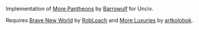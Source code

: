Implementation of [More Pantheons](https://steamcommunity.com/sharedfiles/filedetails/?id=177505230) by [Barrowulf](https://steamcommunity.com/id/LordBarrowulf) for Unciv.

Requires [Brave New World](https://github.com/RobLoach/Civ-V-Brave-New-World/tree/main) by [RobLoach](https://github.com/RobLoach) and [More Luxuries](https://github.com/artkolobok/More-Luxuries/tree/master) by [artkolobok](https://github.com/artkolobok).